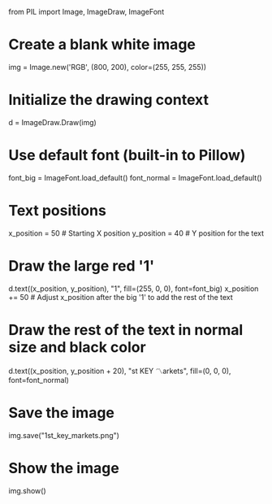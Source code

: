 from PIL import Image, ImageDraw, ImageFont

# Create a blank white image
img = Image.new('RGB', (800, 200), color=(255, 255, 255))

# Initialize the drawing context
d = ImageDraw.Draw(img)

# Use default font (built-in to Pillow)
font_big = ImageFont.load_default()
font_normal = ImageFont.load_default()

# Text positions
x_position = 50  # Starting X position
y_position = 40  # Y position for the text

# Draw the large red '1'
d.text((x_position, y_position), "1", fill=(255, 0, 0), font=font_big)
x_position += 50  # Adjust x_position after the big '1' to add the rest of the text

# Draw the rest of the text in normal size and black color
d.text((x_position, y_position + 20), "st KEY 〽️arkets", fill=(0, 0, 0), font=font_normal)

# Save the image
img.save("1st_key_markets.png")

# Show the image
img.show()